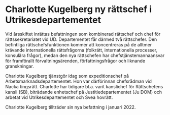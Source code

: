 # Charlotte Kugelberg ny rättschef i Utrikesdepartementet

Vid årsskiftet inrättas befattningen som kombinerad rättschef och chef för rättssekretariatet vid UD. Departementet får därmed två rättschefer. Den befintliga rättschefsfunktionen kommer att koncentreras på de alltmer krävande internationella rättsfrågorna (folkrätt, internationella processer, konsulära frågor), medan den nya rättschefen har chefstjänstemannaansvar för framförallt förvaltningsärenden, författningsfrågor och liknande granskningar.

Charlotte Kugelberg tjänstgör idag som expeditionschef på Arbetsmarknadsdepartementet. Hon var därförinnan chefsrådman vid Nacka tingsrätt. Charlotte har tidigare bl.a. varit kanslichef för Rättschefens kansli (SB), biträdande enhetschef på Justitiedepartementet (Ju DOM) och arbetat vid Utrikesdepartementet och Svea hovrätt.

Charlotte Kugelberg tillträder sin nya befattning i januari 2022\.
